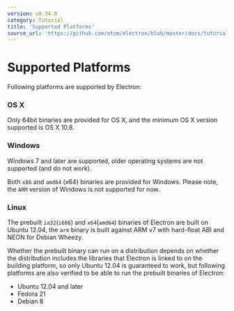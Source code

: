 ```yaml
---
version: v0.34.0
category: Tutorial
title: 'Supported Platforms'
source_url: 'https://github.com/atom/electron/blob/master/docs/tutorial/supported-platforms.md'
---
```


# Supported Platforms

Following platforms are supported by Electron:

### OS X

Only 64bit binaries are provided for OS X, and the minimum OS X version
supported is OS X 10.8.

### Windows

Windows 7 and later are supported, older operating systems are not supported
(and do not work).

Both `x86` and `amd64` (x64) binaries are provided for Windows. Please note, the
`ARM` version of Windows is not supported for now.

### Linux

The prebuilt `ia32`(`i686`) and `x64`(`amd64`) binaries of Electron are built on
Ubuntu 12.04, the `arm` binary is built against ARM v7 with hard-float ABI and
NEON for Debian Wheezy.

Whether the prebuilt binary can run on a distribution depends on whether the
distribution includes the libraries that Electron is linked to on the building
platform, so only Ubuntu 12.04 is guaranteed to work, but following platforms
are also verified to be able to run the prebuilt binaries of Electron:

* Ubuntu 12.04 and later
* Fedora 21
* Debian 8
